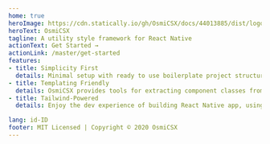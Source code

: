 ```yaml
---
home: true
heroImage: https://cdn.statically.io/gh/OsmiCSX/docs/44013885/dist/logo.png
heroText: OsmiCSX
tagline: A utility style framework for React Native
actionText: Get Started →
actionLink: /master/get-started
features:
- title: Simplicity First
  details: Minimal setup with ready to use boilerplate project structure helps you focus on your style.
- title: Templating Friendly
  details: OsmiCSX provides tools for extracting component classes from repeated utility patterns, making it easy to update multiple instances of a component from one place.
- title: Tailwind-Powered
  details: Enjoy the dev experience of building React Native app, using reusable classes, and easy implementing with Tailwind.

lang: id-ID
footer: MIT Licensed | Copyright © 2020 OsmiCSX
---
```


